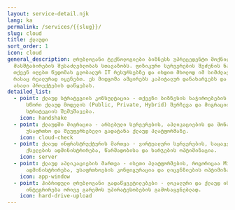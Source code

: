 ```yaml
---
layout: service-detail.njk
lang: ka
permalink: /services/{{slug}}/
slug: cloud
title: ქლაუდი
sort_order: 1
icon: cloud
general_description: ღრუბლოვანი ტექნოლოგიები ბიზნესს უპრეცედენტო მოქნილობასა და
  მასშტაბირების შესაძლებლობას სთავაზობს. ფიზიკური სერვერების შეძენის ნაცვლად,
  თქვენ იღებთ წვდომას გლობალურ IT რესურსებზე და იხდით მხოლოდ იმ სიმძლავრისთვის,
  რასაც რეალურად იყენებთ. ეს მიდგომა ამცირებს კაპიტალურ დანახარჯებს და აჩქარებს
  ახალი პროექტების დაწყებას.
detailed_list:
  - point: ქლაუდ სტრატეგიის კონსულტაცია - თქვენი ბიზნესის საჭიროებების შესწავლა,
      სწორი ქლაუდ მოდელის (Public, Private, Hybrid) შერჩევა და მიგრაციის
      სტრატეგიის შემუშავება.
    icon: handshake
  - point: ქლაუდში მიგრაცია - არსებული სერვერების, აპლიკაციების და მონაცემების
      უსაფრთხო და შეუფერხებელი გადატანა ქლაუდ პლატფორმაზე.
    icon: cloud-check
  - point: ქლაუდ ინფრასტრუქტურის მართვა - ვირტუალური სერვერების, საცავების და
      ქსელების ადმინისტრირება, წარმადობისა და ხარჯების ოპტიმიზაცია.
    icon: server
  - point: ქლაუდ აპლიკაციების მართვა - ისეთი პლატფორმების, როგორიცაა Microsoft 365,
      ადმინისტრირება, უსაფრთხოების კონფიგურაცია და ლიცენზიების ოპტიმიზაცია.
    icon: app-window
  - point: ჰიბრიდული ღრუბლოვანი გადაწყვეტილებები - ლოკალური და ქლაუდ ინფრასტრუქტურის
      ინტეგრირება ორივე გარემოს უპირატესობების გამოსაყენებლად.
    icon: hard-drive-upload
---
```

